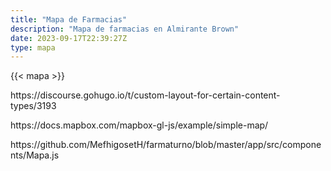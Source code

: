 ```yaml
---
title: "Mapa de Farmacias"
description: "Mapa de farmacias en Almirante Brown"
date: 2023-09-17T22:39:27Z
type: mapa
---
```


{{< mapa >}}

<p>https://discourse.gohugo.io/t/custom-layout-for-certain-content-types/3193</p>
<p>https://docs.mapbox.com/mapbox-gl-js/example/simple-map/</p>
<p>https://github.com/MefhigosetH/farmaturno/blob/master/app/src/components/Mapa.js</p>